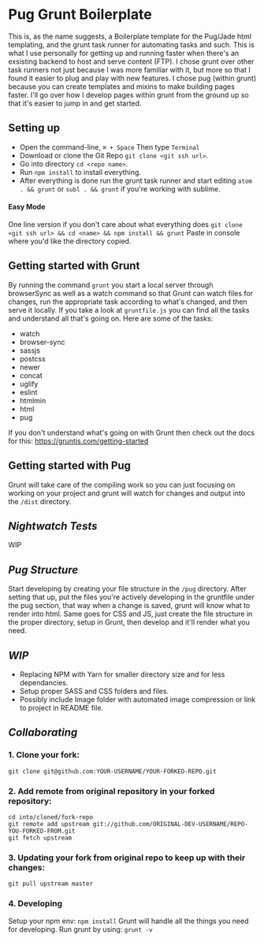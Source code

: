 # Pug Grunt Boilerplate

This is, as the name suggests, a Boilerplate template for the Pug/Jade html templating, and the grunt task runner for automating tasks and such. This is what I use personally for getting up and running faster when there's an exsisting backend to host and serve content (FTP).
I chose grunt over other task runners not just because I was more familiar with it, but more so that I found it easier to plug and play with new features. I chose pug (within grunt) because you can create templates and mixins to make building pages faster. I'll go over how I develop pages within grunt from the ground up so that it's easier to jump in and get started.

## Setting up

- Open the command-line, `⌘ + Space` Then type `Terminal`
- Download or clone the Git Repo `git clone <git ssh url>`.
- Go into directory `cd <repo name>`.
- Run `npm install` to install everything.
- After everything is done run the grunt task runner and start editing `atom . && grunt` or `subl . && grunt` if you're working with sublime.

#### Easy Mode

One line version if you don't care about what everything does `git clone <git ssh url> && cd <name> && npm install && grunt` Paste in console where you'd like the directory copied.

## Getting started with Grunt

By running the command `grunt` you start a local server through browserSync as well as a watch command so that Grunt can watch files for changes, run the appropriate task according to what's changed, and then serve it locally. If you take a look at `gruntfile.js` you can find all the tasks and understand all that's going on. Here are some of the tasks:

- watch
- browser-sync
- sassjs
- postcss
- newer
- concat
- uglify
- eslint
- htmlmin
- html
- pug

If you don't understand what's going on with Grunt then check out the docs for this: <https://gruntjs.com/getting-started>


## Getting started with Pug

Grunt will take care of the compiling work so you can just focusing on working on your project and grunt will watch for changes and output into the `/dist` directory.


## _Nightwatch Tests_

WIP

## _Pug Structure_

Start developing by creating your file structure in the `/pug` directory. After setting that up, put the files you're actively developing in the gruntfile under the pug section, that way when a change is saved, grunt will know what to render into html.
Same goes for CSS and JS, just create the file structure in the proper directory, setup in Grunt, then develop and it'll render what you need.


## _WIP_

- Replacing NPM with Yarn for smaller directory size and for less dependancies.
- Setup proper SASS and CSS folders and files.
- Possibly include Image folder with automated image compression or link to project in README file.


##  _Collaborating_
### 1\. Clone your fork:

```
git clone git@github.com:YOUR-USERNAME/YOUR-FORKED-REPO.git
```


### 2\. Add remote from original repository in your forked repository:

```
cd into/cloned/fork-repo
git remote add upstream git://github.com/ORIGINAL-DEV-USERNAME/REPO-YOU-FORKED-FROM.git
git fetch upstream
```

### 3\. Updating your fork from original repo to keep up with their changes:

```
git pull upstream master
```

### 4\. Developing

Setup your npm env: `npm install`
Grunt will handle all the things you need for developing. Run grunt by using: `grunt -v`
